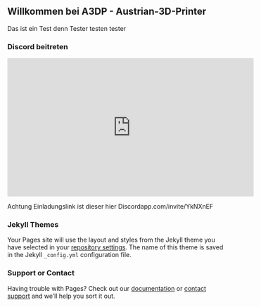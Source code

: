 
## Willkommen bei A3DP - Austrian-3D-Printer


Das ist ein Test denn Tester testen tester

### Discord beitreten

<iframe width="560" height="315" src="https://www.youtube.com/embed/W76O4332r_k" frameborder="0" allow="accelerometer; autoplay; encrypted-media; gyroscope; picture-in-picture" allowfullscreen></iframe>

Achtung Einladungslink ist dieser hier Discordapp.com/invite/YkNXnEF

### Jekyll Themes

Your Pages site will use the layout and styles from the Jekyll theme you have selected in your [repository settings](https://github.com/A3DP/A3DP/settings). The name of this theme is saved in the Jekyll `_config.yml` configuration file.

### Support or Contact

Having trouble with Pages? Check out our [documentation](https://help.github.com/categories/github-pages-basics/) or [contact support](https://github.com/contact) and we’ll help you sort it out.
